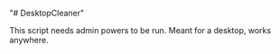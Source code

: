 "# DesktopCleaner" 

This script needs admin powers to be run. 
Meant for a desktop, works anywhere. 